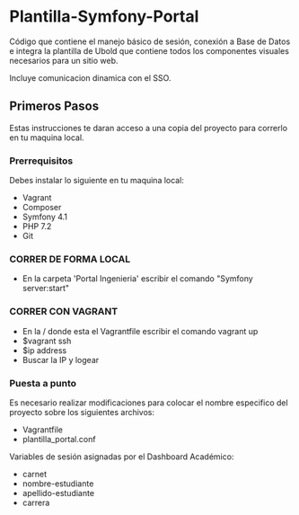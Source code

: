 # Plantilla-Symfony-Portal

Código que contiene el manejo básico de sesión, conexión a Base de Datos e integra la plantilla de Ubold que contiene todos los componentes visuales necesarios para un sitio web. 

Incluye comunicacion dinamica con el SSO.

## Primeros Pasos

Estas instrucciones te daran acceso a una copia del proyecto para correrlo en tu maquina local.

### Prerrequisitos

Debes instalar lo siguiente en tu maquina local:

* Vagrant
* Composer
* Symfony 4.1
* PHP 7.2
* Git

### CORRER DE FORMA LOCAL

* En la carpeta 'Portal Ingenieria' escribir el comando "Symfony server:start"


### CORRER CON VAGRANT

* En la / donde esta el Vagrantfile escribir el comando vagrant up
* $vagrant ssh
* $ip address
* Buscar la IP y logear


### Puesta a punto

Es necesario realizar modificaciones para colocar el nombre especifico del proyecto sobre los siguientes archivos:

* Vagrantfile
* plantilla_portal.conf

Variables de sesión asignadas por el Dashboard Académico:
* carnet
* nombre-estudiante
* apellido-estudiante
* carrera
